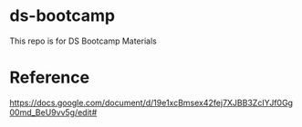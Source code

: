 # ds-bootcamp

This repo is for DS Bootcamp Materials

# Reference

https://docs.google.com/document/d/19e1xcBmsex42fej7XJBB3ZcIYJf0Gg00md_BeU9vv5g/edit#